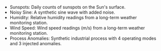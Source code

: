 - Sunspots: Daily counts of sunspots on the Sun's surface.
- Noisy Sine: A synthetic sine wave with added noise.
- Humidity: Relative humidity readings from a long-term weather monitoring station.
- Wind Speed: Wind speed readings (m/s) from a long-term weather monitoring station.
- Process Anomalies: Synthetic industrial process with 4 operating modes and 3 injected anomalies.